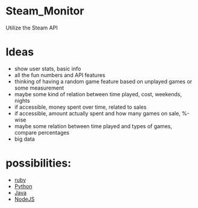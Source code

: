 # Steam_Monitor
Utilize the Steam API
# Ideas
 - show user stats, basic info
 - all the fun numbers and API features
 - thinking of having a random game feature based on unplayed games or some measurement
 - maybe some kind of relation between time played, cost, weekends, nights
 - if accessible, money spent over time, related to sales
 - if accessible, amount actually spent and how many games on sale, %-wise
 - maybe some relation between time played and types of games, compare percentages
 - big data
 

# possibilities:
- [ruby](https://github.com/bhaberer/steam-api)
- [Python](https://github.com/smiley/steamapi)
- [Java](https://github.com/code-disaster/steamworks4j)
- [NodeJS](https://github.com/Tidwell/nodeSteam)
